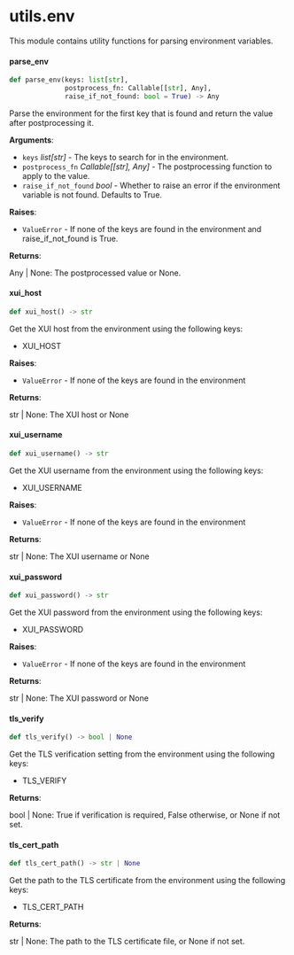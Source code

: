 <a id="utils.env"></a>

# utils.env

This module contains utility functions for parsing environment variables.

<a id="utils.env.parse_env"></a>

#### parse\_env

```python
def parse_env(keys: list[str],
              postprocess_fn: Callable[[str], Any],
              raise_if_not_found: bool = True) -> Any
```

Parse the environment for the first key that is found and return the value after
postprocessing it.

**Arguments**:

- `keys` _list[str]_ - The keys to search for in the environment.
- `postprocess_fn` _Callable[[str], Any]_ - The postprocessing function to apply to the value.
- `raise_if_not_found` _bool_ - Whether to raise an error if the environment
  variable is not found. Defaults to True.
  

**Raises**:

- `ValueError` - If none of the keys are found in the environment and raise_if_not_found is True.
  

**Returns**:

  Any | None: The postprocessed value or None.

<a id="utils.env.xui_host"></a>

#### xui\_host

```python
def xui_host() -> str
```

Get the XUI host from the environment using the following keys:
- XUI_HOST

**Raises**:

- `ValueError` - If none of the keys are found in the environment
  

**Returns**:

  str | None: The XUI host or None

<a id="utils.env.xui_username"></a>

#### xui\_username

```python
def xui_username() -> str
```

Get the XUI username from the environment using the following keys:
- XUI_USERNAME

**Raises**:

- `ValueError` - If none of the keys are found in the environment
  

**Returns**:

  str | None: The XUI username or None

<a id="utils.env.xui_password"></a>

#### xui\_password

```python
def xui_password() -> str
```

Get the XUI password from the environment using the following keys:
- XUI_PASSWORD

**Raises**:

- `ValueError` - If none of the keys are found in the environment
  

**Returns**:

  str | None: The XUI password or None

<a id="utils.env.tls_verify"></a>

#### tls\_verify

```python
def tls_verify() -> bool | None
```

Get the TLS verification setting from the environment using the following keys:
- TLS_VERIFY

**Returns**:

  bool | None: True if verification is required, False otherwise, or None if not set.

<a id="utils.env.tls_cert_path"></a>

#### tls\_cert\_path

```python
def tls_cert_path() -> str | None
```

Get the path to the TLS certificate from the environment using the following keys:
- TLS_CERT_PATH

**Returns**:

  str | None: The path to the TLS certificate file, or None if not set.

